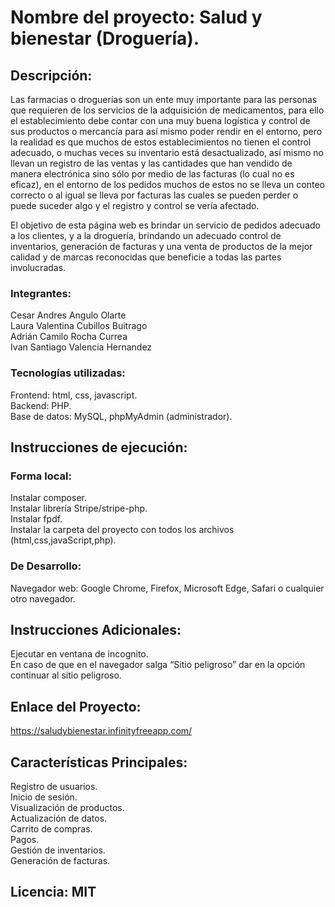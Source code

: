 # Nombre del proyecto: Salud y bienestar (Droguería).

## Descripción: 

Las farmacias o droguerías son un ente muy importante para las personas que requieren de los servicios de la adquisición de medicamentos, para ello el establecimiento debe contar con una muy buena logística y control de sus productos o mercancía para así mismo poder rendir en el entorno, pero la realidad es que muchos de estos establecimientos no tienen el control adecuado, o muchas veces su inventario está desactualizado, así mismo no llevan un registro de las ventas y las cantidades que han vendido de manera electrónica sino sólo por medio de las facturas (lo cual no es eficaz), en el entorno de los pedidos muchos de estos no se lleva un conteo correcto o al igual se lleva por facturas las cuales se pueden perder o puede suceder algo y el registro y control se vería afectado. 

El objetivo de esta página web es brindar un servicio de pedidos adecuado a los clientes, y a la droguería, brindando un adecuado control de inventarios, generación de facturas y una venta de productos de la mejor calidad y de marcas reconocidas que beneficie a todas las partes involucradas.

### Integrantes:

Cesar Andres Angulo Olarte<br/>
Laura Valentina Cubillos Buitrago<br/>
Adrián Camilo Rocha Currea<br/>
Ivan Santiago Valencia Hernandez<br/>

### Tecnologías utilizadas: 

Frontend: html, css, javascript.<br/> 
Backend: PHP.<br/>
Base de datos: MySQL, phpMyAdmin (administrador).<br/>

## Instrucciones de ejecución: 

### Forma local: 

Instalar composer.<br/>
Instalar librería Stripe/stripe-php.<br/>
Instalar fpdf.<br/>
Instalar la carpeta del proyecto con todos los archivos (html,css,javaScript,php).<br/>

### De Desarrollo:
Navegador web: Google Chrome, Firefox, Microsoft Edge, Safari o cualquier otro navegador.


## Instrucciones Adicionales: 

Ejecutar en ventana de incognito.<br/>
En caso de que en el navegador salga “Sitio peligroso” dar en la opción continuar al sitio peligroso.

## Enlace del Proyecto: 
https://saludybienestar.infinityfreeapp.com/

## Características Principales:

Registro de usuarios.<br/>
Inicio de sesión.<br/>
Visualización de productos.<br/>
Actualización de datos.<br/>
Carrito de compras.<br/>
Pagos.<br/>
Gestión de inventarios.<br/>
Generación de facturas.<br/>

## Licencia: MIT
